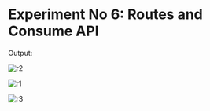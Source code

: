 # Experiment No 6: Routes and Consume API
Output:

![r2](https://github.com/rohan0110/MAD_LAB_Exp6/assets/110125066/8c1f4007-4e5c-404a-84ee-2c9249a737d6)

![r1](https://github.com/rohan0110/MAD_LAB_Exp6/assets/110125066/83e4d14d-c01e-4c60-ae60-2e1f499e61d0)

![r3](https://github.com/rohan0110/MAD_LAB_Exp6/assets/110125066/3ffb05ba-a792-42d0-8e7f-ce34f4268f4e)


